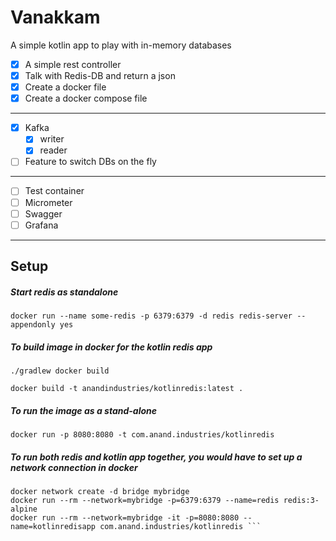 # Vanakkam

A simple kotlin app to play with in-memory databases

- [x] A simple rest controller 
- [x] Talk with Redis-DB and return a json
- [x] Create a docker file
- [x] Create a docker compose file
-----------
- [x] Kafka
    - [x] writer
    - [x] reader    
- [ ] Feature to switch DBs on the fly
------------
- [ ] Test container
- [ ] Micrometer
- [ ] Swagger
- [ ] Grafana
-----------------
## Setup

##### Start redis as standalone

```docker run --name some-redis -p 6379:6379 -d redis redis-server --appendonly yes```
 
 
#####  To build image in docker for the kotlin redis app
 
 ``` ./gradlew docker build ```
 
 ``` docker build -t anandindustries/kotlinredis:latest . ```
 
 ##### To run the image as a stand-alone
 
  ```docker run -p 8080:8080 -t com.anand.industries/kotlinredis```
  
 ##### To run both redis and kotlin app together, you would have to set up a network connection in docker
 
 ```
docker network create -d bridge mybridge
docker run --rm --network=mybridge -p=6379:6379 --name=redis redis:3-alpine
docker run --rm --network=mybridge -it -p=8080:8080 --name=kotlinredisapp com.anand.industries/kotlinredis ``` 

